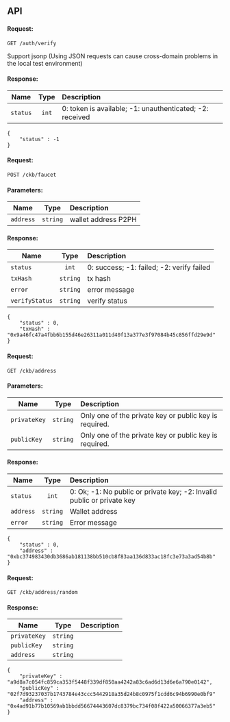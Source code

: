 ## API

#### Request:

`GET /auth/verify` 

Support jsonp (Using JSON requests can cause cross-domain problems in the local test environment)

#### Response:

| Name   |      Type      |  Description |
|----------|:-------------:|:------|
| `status` |  `int` | 0: token is available; -1: unauthenticated; -2: received  |

```
{
    "status" : -1
}
```


#### Request:

`POST /ckb/faucet`

#### Parameters:

| Name   |      Type      |  Description |
|----------|:-------------:|:------|
| `address` | `string` | wallet address P2PH  |

#### Response:

| Name   |      Type      |  Description |
|----------|:-------------:|:------|
| `status` | `int` | 0: success; -1: failed; -2: verify failed  |
| `txHash` | `string` | tx hash |
| `error` | `string` | error message |
| `verifyStatus` | `string` | verify status |


```
{
    "status" : 0,
    "txHash" : "0x9a46fc47a4fbb6b155d46e26311a011d40f13a377e3f97084b45c856ffd29e9d"
}
```

#### Request:

`GET /ckb/address`

#### Parameters:

| Name   |      Type      |  Description |
|----------|:-------------:|:------|
| `privateKey` | `string` | Only one of the private key or public key is required. |
| `publicKey` | `string` | Only one of the private key or public key is required. |

#### Response:

| Name   |      Type      |  Description |
|----------|:-------------:|:------|
| `status` | `int` | 0: Ok; -1: No public or private key; -2: Invalid public or private key  |
| `address` | `string` | Wallet address |
| `error` | `string` | Error message |

```
{
    "status" : 0,
    "address" : "0xbc374983430db3686ab181138bb510cb8f83aa136d833ac18fc3e73a3ad54b8b"
}
```


#### Request:

`GET /ckb/address/random`

#### Response:

| Name   |      Type      |  Description |
|----------|:-------------:|:------|
| `privateKey` | `string` |  |
| `publicKey` | `string` |  |
| `address` | `string` |  |

```
{
    "privateKey" : "a9d8a7c054fc859ca353f5448f339df850aa4242a83c6ad6d13d6e6a790e0142",
    "publicKey" : "02f7d93237037b1743784e43ccc5442918a35d24b8c0975f1cdd6c94b6990e0bf9"
    "address" : "0x4ad91b77b10569ab1bbdd56674443607dc8379bc734f08f422a50066377a3eb5"
}
```
